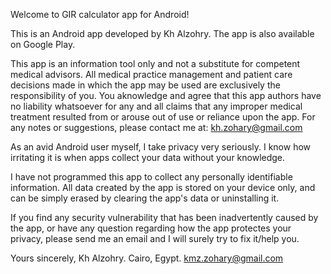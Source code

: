 

Welcome to GIR calculator app for Android!

This is an Android app developed by Kh Alzohry. The app is also available on Google Play.

This app is an information tool only and not a substitute for competent medical advisors. All medical practice management and patient care decisions made in which the app may be used are exclusively the responsibility of you. You aknowledge and agree that this app authors have no liability whatsoever for any and all claims that any improper medical treatment resulted from or arouse out of use or reliance upon the app. For any notes or suggestions, please contact me at: kh.zohary@gmail.com

As an avid Android user myself, I take privacy very seriously. I know how irritating it is when apps collect your data without your knowledge.

I have not programmed this app to collect any personally identifiable information. All data created by the app is stored on your device only, and can be simply erased by clearing the app's data or uninstalling it.

If you find any security vulnerability that has been inadvertently caused by the app, or have any question regarding how the app protectes your privacy, please send me an email and I will surely try to fix it/help you.

Yours sincerely,
Kh Alzohry.
Cairo, Egypt.
kmz.zohary@gmail.com
